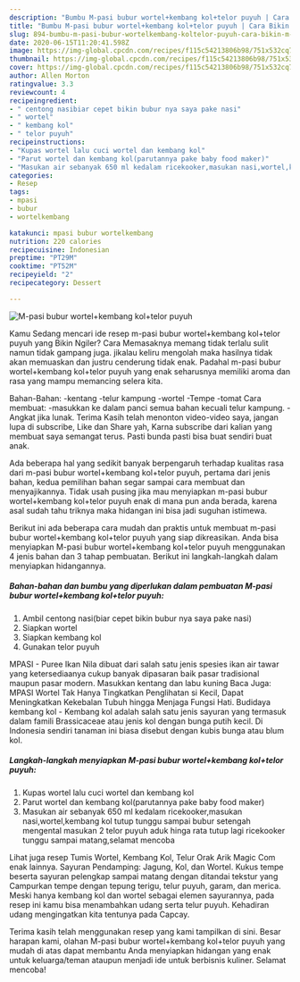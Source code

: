 ```yaml
---
description: "Bumbu M-pasi bubur wortel+kembang kol+telor puyuh | Cara Bikin M-pasi bubur wortel+kembang kol+telor puyuh Yang Bikin Ngiler"
title: "Bumbu M-pasi bubur wortel+kembang kol+telor puyuh | Cara Bikin M-pasi bubur wortel+kembang kol+telor puyuh Yang Bikin Ngiler"
slug: 894-bumbu-m-pasi-bubur-wortelkembang-koltelor-puyuh-cara-bikin-m-pasi-bubur-wortelkembang-koltelor-puyuh-yang-bikin-ngiler
date: 2020-06-15T11:20:41.598Z
image: https://img-global.cpcdn.com/recipes/f115c54213806b98/751x532cq70/m-pasi-bubur-wortelkembang-koltelor-puyuh-foto-resep-utama.jpg
thumbnail: https://img-global.cpcdn.com/recipes/f115c54213806b98/751x532cq70/m-pasi-bubur-wortelkembang-koltelor-puyuh-foto-resep-utama.jpg
cover: https://img-global.cpcdn.com/recipes/f115c54213806b98/751x532cq70/m-pasi-bubur-wortelkembang-koltelor-puyuh-foto-resep-utama.jpg
author: Allen Morton
ratingvalue: 3.3
reviewcount: 4
recipeingredient:
- " centong nasibiar cepet bikin bubur nya saya pake nasi"
- " wortel"
- " kembang kol"
- " telor puyuh"
recipeinstructions:
- "Kupas wortel lalu cuci wortel dan kembang kol"
- "Parut wortel dan kembang kol(parutannya pake baby food maker)"
- "Masukan air sebanyak 650 ml kedalam ricekooker,masukan nasi,wortel,kembang kol tutup tunggu sampai bubur setengah mengental masukan 2 telor puyuh aduk hinga rata tutup lagi ricekooker tunggu sampai matang,selamat mencoba"
categories:
- Resep
tags:
- mpasi
- bubur
- wortelkembang

katakunci: mpasi bubur wortelkembang 
nutrition: 220 calories
recipecuisine: Indonesian
preptime: "PT29M"
cooktime: "PT52M"
recipeyield: "2"
recipecategory: Dessert

---
```



![M-pasi bubur wortel+kembang kol+telor puyuh](https://img-global.cpcdn.com/recipes/f115c54213806b98/751x532cq70/m-pasi-bubur-wortelkembang-koltelor-puyuh-foto-resep-utama.jpg)

Kamu Sedang mencari ide resep m-pasi bubur wortel+kembang kol+telor puyuh yang Bikin Ngiler? Cara Memasaknya memang tidak terlalu sulit namun tidak gampang juga. jikalau keliru mengolah maka hasilnya tidak akan memuaskan dan justru cenderung tidak enak. Padahal m-pasi bubur wortel+kembang kol+telor puyuh yang enak seharusnya memiliki aroma dan rasa yang mampu memancing selera kita.

Bahan-Bahan: -kentang -telur kampung -wortel -Tempe -tomat Cara membuat: -masukkan ke dalam panci semua bahan kecuali telur kampung. -Angkat jika lunak. Terima Kasih telah menonton video-video saya, jangan lupa di subscribe, Like dan Share yah, Karna subscribe dari kalian yang membuat saya semangat terus. Pasti bunda pasti bisa buat sendiri buat anak.

Ada beberapa hal yang sedikit banyak berpengaruh terhadap kualitas rasa dari m-pasi bubur wortel+kembang kol+telor puyuh, pertama dari jenis bahan, kedua pemilihan bahan segar sampai cara membuat dan menyajikannya. Tidak usah pusing jika mau menyiapkan m-pasi bubur wortel+kembang kol+telor puyuh enak di mana pun anda berada, karena asal sudah tahu triknya maka hidangan ini bisa jadi suguhan istimewa.


Berikut ini ada beberapa cara mudah dan praktis untuk membuat m-pasi bubur wortel+kembang kol+telor puyuh yang siap dikreasikan. Anda bisa menyiapkan M-pasi bubur wortel+kembang kol+telor puyuh menggunakan 4 jenis bahan dan 3 tahap pembuatan. Berikut ini langkah-langkah dalam menyiapkan hidangannya.

<!--inarticleads1-->

##### Bahan-bahan dan bumbu yang diperlukan dalam pembuatan M-pasi bubur wortel+kembang kol+telor puyuh:

1. Ambil  centong nasi(biar cepet bikin bubur nya saya pake nasi)
1. Siapkan  wortel
1. Siapkan  kembang kol
1. Gunakan  telor puyuh


MPASI - Puree Ikan Nila dibuat dari salah satu jenis spesies ikan air tawar yang ketersediaanya cukup banyak dipasaran baik pasar tradisional maupun pasar modern. Masukkan kentang dan labu kuning Baca Juga: MPASI Wortel Tak Hanya Tingkatkan Penglihatan si Kecil, Dapat Meningkatkan Kekebalan Tubuh hingga Menjaga Fungsi Hati. Budidaya kembang kol - Kembang kol adalah salah satu jenis sayuran yang termasuk dalam famili Brassicaceae atau jenis kol dengan bunga putih kecil. Di Indonesia sendiri tanaman ini biasa disebut dengan kubis bunga atau blum kol. 

<!--inarticleads2-->

##### Langkah-langkah menyiapkan M-pasi bubur wortel+kembang kol+telor puyuh:

1. Kupas wortel lalu cuci wortel dan kembang kol
1. Parut wortel dan kembang kol(parutannya pake baby food maker)
1. Masukan air sebanyak 650 ml kedalam ricekooker,masukan nasi,wortel,kembang kol tutup tunggu sampai bubur setengah mengental masukan 2 telor puyuh aduk hinga rata tutup lagi ricekooker tunggu sampai matang,selamat mencoba


Lihat juga resep Tumis Wortel, Kembang Kol, Telur Orak Arik Magic Com enak lainnya. Sayuran Pendamping: Jagung, Kol, dan Wortel. Kukus tempe beserta sayuran pelengkap sampai matang dengan ditandai tekstur yang Campurkan tempe dengan tepung terigu, telur puyuh, garam, dan merica. Meski hanya kembang kol dan wortel sebagai elemen sayurannya, pada resep ini kamu bisa menambahkan udang serta telur puyuh. Kehadiran udang mengingatkan kita tentunya pada Capcay. 

Terima kasih telah menggunakan resep yang kami tampilkan di sini. Besar harapan kami, olahan M-pasi bubur wortel+kembang kol+telor puyuh yang mudah di atas dapat membantu Anda menyiapkan hidangan yang enak untuk keluarga/teman ataupun menjadi ide untuk berbisnis kuliner. Selamat mencoba!
